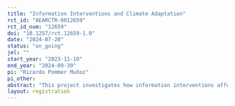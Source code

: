 ```yaml
---
title: "Information Interventions and Climate Adaptation"
rct_id: "AEARCTR-0012659"
rct_id_num: "12659"
doi: "10.1257/rct.12659-1.0"
date: "2024-07-20"
status: "on_going"
jel: ""
start_year: "2023-11-10"
end_year: "2024-09-30"
pi: "Ricardo Pommer Muñoz"
pi_other:
abstract: "This project investigates how information interventions affect decision-making in risky contexts: are recipients becoming more deliberate decision-makers or are they being pushed to a particular option? To what extent can missing insurance markets be explained by pessimism versus lack of knowledge? I implement two interventions on the demand for climate-based index insurance and its welfare implications when facing heterogeneity in expected benefit, risk exposure, and preferences. Crucially, participants make repeated insurance decisions for products with varying contract terms but with a fixed cost. This means some products are free money, while others will never pay. I hypothesize two possible channels through which information interventions affect demand: deliberative competence and push effects. The former predicts demand becomes more responsive to changes in expected benefit for each product, approximating the full-information benchmark. The latter can result in increased demand for all products, regardless of characteristics."
layout: registration
---
```


